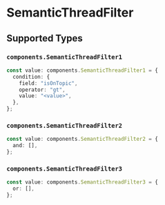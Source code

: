 # SemanticThreadFilter


## Supported Types

### `components.SemanticThreadFilter1`

```typescript
const value: components.SemanticThreadFilter1 = {
  condition: {
    field: "isOnTopic",
    operator: "gt",
    value: "<value>",
  },
};
```

### `components.SemanticThreadFilter2`

```typescript
const value: components.SemanticThreadFilter2 = {
  and: [],
};
```

### `components.SemanticThreadFilter3`

```typescript
const value: components.SemanticThreadFilter3 = {
  or: [],
};
```


